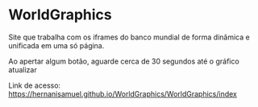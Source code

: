 # WorldGraphics
Site que trabalha com os iframes do banco mundial de forma dinâmica e unificada em uma só página.

Ao apertar algum botão, aguarde cerca de 30 segundos até o gráfico atualizar

Link de acesso: https://hernanisamuel.github.io/WorldGraphics/WorldGraphics/index
